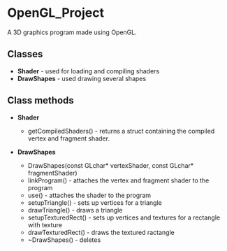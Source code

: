 # OpenGL_Project
A 3D graphics program made using OpenGL.

## Classes
+ __Shader__ - used for loading and compiling shaders
+ __DrawShapes__ - used drawing several shapes

## Class methods
+ __Shader__
  + getCompiledShaders() - returns a struct containing the compiled vertex and fragment shader.

+ __DrawShapes__
  + DrawShapes(const GLchar* vertexShader, const GLchar* fragmentShader)
  + linkProgram() - attaches the vertex and fragment shader to the program
  + use() - attaches the shader to the program
  + setupTriangle() - sets up vertices for a triangle
  + drawTriangle() - draws a triangle
  + setupTexturedRect() - sets up vertices and textures for a rectangle with texture
  + drawTexturedRect() - draws the textured ractangle
  + ~DrawShapes() - deletes

